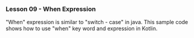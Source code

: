 ### Lesson 09 - When Expression

"When" expression is similar to "switch - case" in java. This sample code shows how to use "when" key word and expression in Kotlin.
